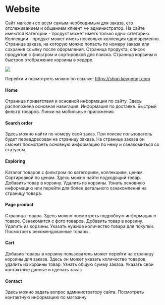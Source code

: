 Website
===

Сайт магазин со всем самым необходимым для заказа, его отслеживанием и общением клиент <-> администратор. 
На сайте имеются Категории - продукт может иметь только одно категорию.
Коллекции - продукт может иметь несколько коллекция одновременно.
Страница заказа, на которую можно попасть по номеру заказа или сохранив ссылку после оформления.
Страница продукта, список продуктов с фильтром и сортировкой для поиска.
Страница корзины и быстрое отображение корзины в хедере.

<div class="PrettyImage">
    <img src="/km-shop/animations/website.gif">
</div>

Перейти и посмотреть можно по ссылке: <a target="_blank" href="https://shop.keygenqt.com">https://shop.keygenqt.com</a>

#### Home

Страница приветствия и основной информации по сайту. 
Здесь расположена основная навигация.
Информация по доставке.
Быстрый фильтр товаров.
Линки на мобильные приложения.

#### Search order

Здесь можно найти по номеру свой заказ. 
При поиске пользователь будет переадресован на страницу заказа.
На странице заказа он сможет посмотреть основную информацию по нему и ознакомиться со статусом.

#### Exploring

Каталог товаров с фильтром по категориям, коллекциям, ценам. 
Сортировкой по ценам. 
Здесь можно найти подходящий товар.
Добавить товар в корзину.
Удалить из корзины.
Узнать основную информацию или перейти для более детального ознакомления на страницу товара.

#### Page product

Страница товара.
Здесь можно посмотреть подробную информация о товаре.
Ознакомится с фото товаров.
Добавить товар в корзину.
Удалить из корзины.
Указать нужное количество товара для покупки.
Посмотреть рекомендованные товары.

#### Cart

Добавив товары в корзину пользователь может перейти на страницу корзины для заказа.
Здесь он может указать количество товаров, удалить из корзины товар.
Узнать общую сумму заказа.
Указать свои контактные данные и сделать заказ.

#### Contact

Здесь можно задать вопрос администратору сайта.
Посмотреть контактную информацию по магазину.